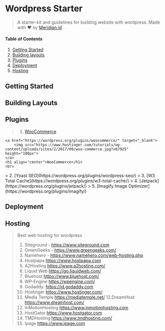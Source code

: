 # Wordpress Starter

> A starter-kit and guidelines for building website with wordpress. Made with ❤️ by [Meridian.id](http://meridian.id)

#### Table of Contents

1. [Getting Started](#getting-started)
2. [Building layouts](#building-layouts)
3. [Plugins](#plugins)
4. [Deployment](#deployment)
5. [Hosting](#hosting)

## Getting Started

## Building Layouts

## Plugins
> 1. [WooCommerce](https://wordpress.org/plugins/woocommerce/)
> <p align="center">
    <a href="https://wordpress.org/plugins/woocommerce/" target="_blank">
        <img src="https://www.hostinger.com/tutorials/wp-content/uploads/sites/2/2017/09/woo-commerce.jpg?x67925" height="100px">
    </a>
    <h1 align="center">WooCommerce</h1>
    <br>
</p>
> 2. [Yoast SEO](https://wordpress.org/plugins/wordpress-seo/)
> 3. [W3 Total Cache](https://wordpress.org/plugins/w3-total-cache/)
> 4. [Jetpack](https://wordpress.org/plugins/jetpack/)
> 5. [Imagify Image Optimizer](https://wordpress.org/plugins/imagify/)

## Deployment

## Hosting
> Best web hosting for wordpress
> 1. Siteground - https://www.siteground.com
> 2. GreenGeeks - https://www.greengeeks.com/
> 3. Namehero - https://www.namehero.com/web-hosting.php
> 4. Hostpapa https://www.hostpapa.com
> 5. A2Hosting https://www.a2hosting.com/
> 6. Liquid Web https://go.liquidweb.com/
> 7. Bluehost https://www.bluehost.com/
> 8. WP-Engine https://wpengine.com/
> 9. Godaddy: https://id.godaddy.com
> 10. Hostinger https://www.hostinger.com/
> 11. Media Temple https://mediatemple.net/
> 12.DreamHost https://www.dreamhost.com/
> 13. InMotionHosting https://www.inmotionhosting.com
> 14. HostGator https://www.hostgator.com
> 15. TMDHosting https://www.tmdhosting.com/
> 16. Ipage https://www.ipage.com
